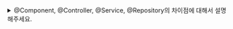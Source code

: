 <details>
<summary> 
@Component, @Controller, @Service, @Repository의 차이점에 대해서 설명해주세요.
</summary>

🔗 질문 링크: [질문내용](https://www.maeil-mail.kr/question/72)

✅ 답변 내용:
<pre>

컴포넌트는 스프링 컨테이너가 자동으로 관리해주는 bean을 명시해주는 어노테이션이다.

스프링에 의해 관리되기 때문에 의존성 주입이 자동으로 된다.

controller는 외부 요청을 처리, 응답 반환

service는 애플리케이션의 비즈니스를 처리하는 계층

repository는 데이터베이스에 접근하는 계층으로 분리한다.

</pre>

💡 꼬리 질문1: @Controller, @Repository 대신 @Component 사용하면 안되나요?
<pre>
사용해도 되지만 명시되지 않아서 역할이나 가독성에 대해서 문제가 있을 수 있다.
</pre>

📝 피드백 내용:
<pre>

각 계층의 역할을 알고 있고 componentScan에 의해 빈 주입과 스프링 컨테이너의 동작 과정을 어느정도 알고 있다고 느껴졌다.

하지만, 각 계층의 어노테이션의 기능을 명확하게는 알지 못하는 느낌으로 그냥 사용하는 정도로만 느껴졌다.

추후 학습이 필요할 것 같습니다.

</pre>

✨ 질문에 대한 보충 학습 내용:
<pre>
- 학습한 내용
- 또는 답변에 보완하면 좋았을 내용
</pre>

👀 참고 링크:
  
</details>
